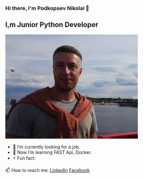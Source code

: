 ### Hi there, I'm Podkopaev Nikolai 👋

## I,m Junior Python Developer
![Photo](https://github.com/ForwardingAgent/ForwardingAgent/blob/main/FotoCV_1.jpeg)

- 🔭 I’m currently looking for a job.
- 🌱 Now I’m learning FAST Api, Docker.
- ⚡ Fun fact:


📫 How to reach me: 
[LinkedIn](https://www.linkedin.com/in/npodkopaev/)
[Facebook](https://www.facebook.com/nikolay.podkopaev)

